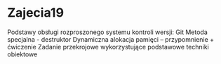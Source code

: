 # Zajecia19
Podstawy obsługi rozproszonego systemu kontroli wersji: Git
Metoda specjalna - destruktor
Dynamiczna alokacja pamięci – przypomnienie + ćwiczenie
Zadanie przekrojowe wykorzystujące podstawowe techniki obiektowe


